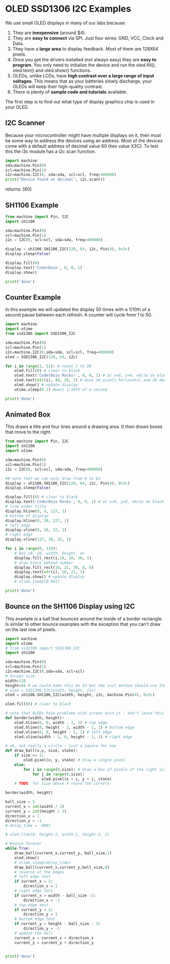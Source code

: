 # OLED SSD1306 I2C Examples

We use small OLED displays in many of our labs because:

1. They are **inexpensive** (around $4).
2. They are **easy to connect** via SPI.  Just four wires: GND, VCC, Clock and Data.
3. They have a **large area** to display feedback.  Most of them are 128X64 pixels.
4. Once you get the drivers installed (not always easy) they are **easy to program**.  You only need to initialize the device and run the oled.fill(), oled.text() and oled.show() functions.
5. OLEDs, unlike LCDs, have **high contrast over a large range of input voltages**.  This means that as your batteries slowly discharge, your OLEDs will keep their high-quality contrast.
6. There is plenty of **sample code and tutorials** available.


The first step is to find out what type of display graphics chip is used in your OLED.



## I2C Scanner
Because your microcontroller might have multiple displays on it, their must be some way to address the devices using an address.  Most of the devices come with a default address of decimal value 60 (hex value X3C).  To test this the i3c module has a i2c scan function.

```py
import machine
sda=machine.Pin(0)
scl=machine.Pin(1)
i2c=machine.I2C(0, sda=sda, scl=scl, freq=400000)
print("Device found at decimal", i2c.scan())
```

returns: [60]

## SH1106 Example

```py
from machine import Pin, I2C
import sh1106

sda=machine.Pin(0)
scl=machine.Pin(1)
i2c = I2C(0, scl=scl, sda=sda, freq=400000)

display = sh1106.SH1106_I2C(128, 64, i2c, Pin(4), 0x3c)
display.sleep(False)

display.fill(0)
display.text('CoderDojo', 0, 0, 1)
display.show()

print('done')
```

## Counter Example
In this example we will updated the display 50 times with a 1/10th of a second pause between each refresh.  A counter will cycle from 1 to 50.

```py
import machine
import utime
from ssd1306 import SSD1306_I2C

sda=machine.Pin(0)
scl=machine.Pin(1)
i2c=machine.I2C(0,sda=sda, scl=scl, freq=400000)
oled = SSD1306_I2C(128, 64, i2c)

for i in range(1, 51): # count 1 to 50
    oled.fill(0) # clear to black
    oled.text('CoderDojo Rocks!', 0, 0, 1) # at x=0, y=0, white on black
    oled.text(str(i), 40, 20, 1) # move 30 pixels horizontal and 20 down from the top
    oled.show() # update display
    utime.sleep(0.1) #wait 1/10th of a second

print('done')
```

## Animated Box
This draws a title and four lines around a drawing area.  It then draws boxes that move to the right.

```py
from machine import Pin, I2C
import sh1106
import utime

sda=machine.Pin(0)
scl=machine.Pin(1)
i2c = I2C(0, scl=scl, sda=sda, freq=400000)

## note that we can only draw from 0 to 62
display = sh1106.SH1106_I2C(128, 64, i2c, Pin(4), 0x3c)
display.sleep(False)

display.fill(0) # clear to black
display.text('CoderDojo Rocks', 0, 0, 1) # at x=0, y=0, white on black
# line under title
display.hline(0, 9, 127, 1)
# bottom of display
display.hline(0, 30, 127, 1)
# left edge
display.vline(0, 10, 32, 1)
# right edge
display.vline(127, 10, 32, 1)

for i in range(0, 118):
    # box x0, y0, width, height, on
    display.fill_rect(i,10, 10, 10, 1)
    # draw black behind number
    display.fill_rect(10, 21, 30, 8, 0)
    display.text(str(i), 10, 21, 1)
    display.show() # update display
    # utime.sleep(0.001)

print('done')
```

## Bounce on the SH1106 Display using I2C

This example is a ball that bounces around the inside of a border rectangle.  Is similar to other bounce examples with the exception that you can't draw on the last row of pixels.

```py
import machine
import utime
# from ssd1306 import SSD1306_I2C
import sh1106

sda=machine.Pin(0)
scl=machine.Pin(1)
i2c=machine.I2C(0,sda=sda, scl=scl)
# Screen size
width=128
height=64 # we could make this be 63 but the init method should use the full value
# oled = SSD1306_I2C(width, height, i2c)
oled = sh1106.SH1106_I2C(width, height, i2c, machine.Pin(4), 0x3c)

oled.fill(0) # clear to black

# note that OLEDs have problems with screen burn it - don't leave this on too long!
def border(width, height):
    oled.hline(0, 0, width - 1, 1) # top edge
    oled.hline(0, height - 2, width - 1, 1) # bottom edge
    oled.vline(0, 0, height - 1, 1) # left edge
    oled.vline(width - 1, 0, height - 1, 1) # right edge

# ok, not really a circle - just a square for now
def draw_ball(x,y, size, state):
    if size == 1:
        oled.pixel(x, y, state) # draw a single pixel
    else:
        for i in range(0,size): # draw a box of pixels of the right size
            for j in range(0,size):
                oled.pixel(x + i, y + j, state)
    # TODO: for size above 4 round the corners

border(width, height)

ball_size = 5
current_x = int(width / 2)
current_y = int(height / 2)
direction_x = 1
direction_y = -1
# delay_time = .0001

# oled.line(0, height-2, width-1, height-2, 1)

# Bounce forever
while True:
    draw_ball(current_x,current_y, ball_size,1)
    oled.show()
    # utime.sleep(delay_time)
    draw_ball(current_x,current_y,ball_size,0)
    # reverse at the edges
    # left edge test
    if current_x < 2:
        direction_x = 1
    # right edge test
    if current_x > width - ball_size -2:
        direction_x = -1
    # top edge test
    if current_y < 2:
        direction_y = 1
    # bottom edge test
    if current_y > height - ball_size - 3:
        direction_y = -1
    # update the ball
    current_x = current_x + direction_x
    current_y = current_y + direction_y
    

print('done')
```